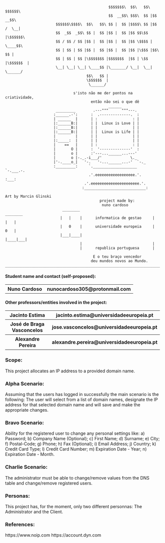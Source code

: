 <html>
<head>
</head>
<body>


                                                     
                                                   $$$$$$$\  $$\   $$\  $$$$$$\  
                                                   $$  __$$\ $$$\  $$ |$$  __$$\ 
                           $$$$$$\$$$$\  $$\   $$\ $$ |  $$ |$$$$\ $$ |$$ /  \__|
                           $$  _$$  _$$\ $$ |  $$ |$$ |  $$ |$$ $$\$$ |\$$$$$$\  
                           $$ / $$ / $$ |$$ |  $$ |$$ |  $$ |$$ \$$$$ | \____$$\ 
                           $$ | $$ | $$ |$$ |  $$ |$$ |  $$ |$$ |\$$$ |$$\   $$ |
                           $$ | $$ | $$ |\$$$$$$$ |$$$$$$$  |$$ | \$$ |\$$$$$$  |
                           \__| \__| \__| \____$$ |\_______/ \__|  \__| \______/ 
                                         $$\   $$ |                              
                                         \$$$$$$  |                              
                                          \______/  
                                       
                                   s'isto não me der pontos na criatividade,
                                           então não sei o que dê
                                                   ______                     
                           _________        .---"""      """---.              
                          :______.-':      :  .--------------.  :             
                          | ______  |      | :                : |             
                          |:______B:|      | |  Linux is Love | |             
                          |:______B:|      | |                | |             
                          |:______B:|      | |  Linux is Life | |             
                          |         |      | |                | |             
                          |:_____:  |      | |                | |             
                          |    ==   |      | :                : |             
                          |       O |      :  '--------------'  :             
                          |       o |      :'---...______...---'              
                          |       o |-._.-i___/'             \._              
                          |'-.____o_|   '-.   '-...______...-'  `-._          
                          :_________:     `.____________________   `-.___.-. 
                                          .'.eeeeeeeeeeeeeeeeee.'.      :___:
                                        .'.eeeeeeeeeeeeeeeeeeeeee.'.         
                                       :____________________________:
                                                                            Art by Marcin Glinski
                                               project made by:
                                                nuno cardoso
	                          ________                                  ________                        
	                         |   |    |      informatica de gestao     |    |   |                       
	                         |   0    |      universidade europeia     |    0   |                       
	                         |___|____|                                |____|___|                           
	                                  |                                |
                                      |      republica portuguesa      |
                                       
                                            E o teu braço vencedor
                                           deu mundos novos ao Mundo.
	_________________________________________________________________________________________________

                                       


<h4>Student name and contact (self-proposed):</h4>
<table>
  <tr>
    <th>Nuno Cardoso</th>
    <th>nunocardoso305@protonmail.com</th>
  </tr>

  </table>
  
  
<h4>Other professors/entities involved in the project:</h4>
<table>
  <tr>
    <th>Jacinto Estima</th>
    <th>jacinto.estima@universidadeeuropeia.pt</th>
  </tr>
    <tr>
    <th>José de Braga Vasconcelos</th>
    <th>jose.vasconcelos@universidadeeuropeia.pt</th>
  </tr>
    <tr>
    <th>Alexandre Pereira</th>
    <th>alexandre.pereira@universidadeeuropeia.pt</th>
  </tr>
   </table>

<h3>Scope:</h3>
This project allocates an IP address to a provided domain name. 


<h3>Alpha Scenario:</h3>
Assuming that the users has logged in successfully the main scenario is the following:
The user will select from a list of domain names, designate the IP address for that selected
domain name and will save and make the appropriate changes.

<h3>Bravo Scenario:</h3>
Ability for the registered user to change any personal settings like:
a) Password;
b) Company Name (Optional);
c) First Name;
d) Surname;
e) City;
f) Postal-Code;
g) Phone;
h) Fax (Optional);
i) Email Address;
j) Country;
k) Credit Card Type;
l) Credit Card Number;
m) Expiration Date - Year;
n) Expiration Date - Month.

<h3>Charlie Scenario:</h3>
The administrator must be able to change/remove values from the DNS table and
change/remove registered users.

<h3>Personas:</h3>
This project has, for the moment, only two different personnas:
The Administrator and the Client.
<h3>References:</h3>
https://www.noip.com
https://account.dyn.com

</body>
</html>



